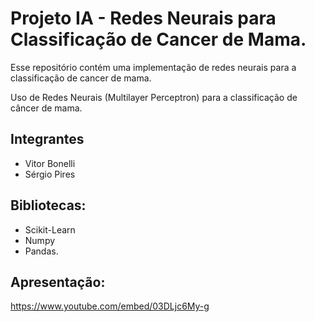 # Projeto IA - Redes Neurais para Classificação de Cancer de Mama.
Esse repositório contém uma implementação de redes neurais para a classificação de cancer de mama. 

Uso de Redes Neurais (Multilayer Perceptron) para a classificação de câncer de mama.

## Integrantes
- Vitor Bonelli
- Sérgio Pires 

## Bibliotecas: 
- Scikit-Learn
- Numpy
- Pandas.

## Apresentação:

https://www.youtube.com/embed/03DLjc6My-g
